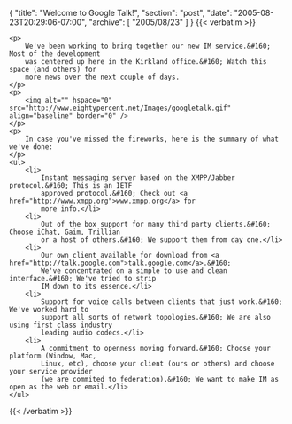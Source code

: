 {
  "title": "Welcome to Google Talk!",
  "section": "post",
  "date": "2005-08-23T20:29:06-07:00",
  "archive": [
    "2005/08/23"
  ]
}
{{< verbatim >}}

    <p>
        We've been working to bring together our new IM service.&#160; Most of the development
        was centered up here in the Kirkland office.&#160; Watch this space (and others) for
        more news over the next couple of days.
    </p>
    <p>
        <img alt="" hspace="0" src="http://www.eightypercent.net/Images/googletalk.gif" align="baseline" border="0" />
    </p>
    <p>
        In case you've missed the fireworks, here is the summary of what we've done:
    </p>
    <ul>
        <li>
            Instant messaging server based on the XMPP/Jabber protocol.&#160; This is an IETF
            approved protocol.&#160; Check out <a href="http://www.xmpp.org">www.xmpp.org</a> for
            more info.</li>
        <li>
            Out of the box support for many third party clients.&#160; Choose iChat, Gaim, Trillian
            or a host of others.&#160; We support them from day one.</li>
        <li>
            Our own client available for download from <a href="http://talk.google.com">talk.google.com</a>.&#160;
            We've concentrated on a simple to use and clean interface.&#160; We've tried to strip
            IM down to its essence.</li>
        <li>
            Support for voice calls between clients that just work.&#160; We've worked hard to
            support all sorts of network topologies.&#160; We are also using first class industry
            leading audio codecs.</li>
        <li>
            A commitment to openness moving forward.&#160; Choose your platform (Window, Mac,
            Linux, etc), choose your client (ours or others) and choose your service provider
            (we are commited to federation).&#160; We want to make IM as open as the web or email.</li>
    </ul>

{{< /verbatim >}}
